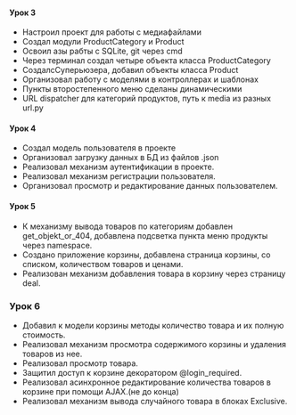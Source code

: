 #### Урок 3
- Настроил проект для работы с медиафайлами
- Создал модули ProductCategory и Product
- Освоил азы рабты с SQLite, git через cmd
- Через терминал создал четыре объекта класса ProductCategory
- СоздалсСуперьюзера, добавил объекты класса Product
- Организовал работу с моделями в контроллерах и шаблонах
- Пункты второстепенного меню сделаны динамическими
- URL dispatcher для категорий продуктов, путь к media из разных url.py

#### Урок 4
- Создал модель пользователя в проекте
- Организовал загрузку данных в БД из файлов .json
- Реализовал механизм аутентификации в проекте.
- Реализовал механизм регистрации пользователя.
- Организовал просмотр и редактирование данных пользователем.

#### Урок 5
- К механизму вывода товаров по категориям добавлен get_objekt_or_404, добавлена подсветка пункта меню продукты через namespace.
- Создано приложение корзины, добавлена страница корзины, со списком, количеством товаров и ценами.
- Реализован механизм добавления товара в корзину через страницу deal.

### Урок 6
- Добавил к модели корзины методы количество товара и их полную стоимость.
- Реализовал механизм просмотра содержимого корзины и удаления товаров из нее.
- Реализовал просмотр товара.
- Защитил доступ к корзине декоратором @login_required.
- Реализовал асинхронное редактирование количества товаров в корзине при помощи AJAX.(не до конца)
- Реализовал механизм вывода случайного товара в блоках Exclusive.



